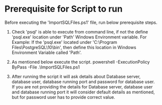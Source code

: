 # Prerequisite for Script to run

Before executing the 'ImportSQLFiles.ps1' file, run below prerequisite steps.
1. Check 'psql' is able to execute from command line, if not the define 'psql.exe' location under 'Path' Windows Environment variable.
   For Example: If the 'psql.exe' located under 'C:\Program Files\PostgreSQL\10\bin', then define this location in Windows Environment Variable called 'Path'.

2. As mentioned below execute the script.
   powershell -ExecutionPolicy ByPass -File .\ImportSQLFiles.ps1

3. After running the script it will ask details about Database server, database user, database running port and password for database user. If you are not providing the details for Database server, database user and database running port it will consider default details as mentioned, but for password user has to provide correct value.